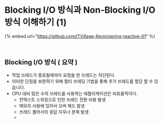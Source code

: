 # Blocking I/O 방식과 Non-Blocking I/O 방식 이해하기 (1)



{% embed url="https://github.com/ITVillage-Kevin/spring-reactive-01" %}





<figure><img src="../.gitbook/assets/스크린샷 2024-03-03 오후 7.56.33.png" alt=""><figcaption></figcaption></figure>



## Blocking I/O 방식 ( 요약 )

* 작업 쓰레드가 종료될때까지 요청을 한 쓰레드는 차단된다.
* 이러한 단점을 보완하기 위해 멀티 쓰레딩 기법을 통해 추가 쓰레드를 할당 할 수 있습니다.
* CPU 대비 많은 수의 쓰레드를 사용하는 애플리케이션은 비효율적이다.
  * 컨텍스트 스위칭으로 인한 쓰레드 전환 비용 발생
  * 메모리 사용에 있어서 오버 헤드 발생
  * 쓰레드 풀어서의 응답 지우너 문제 발생
  *

